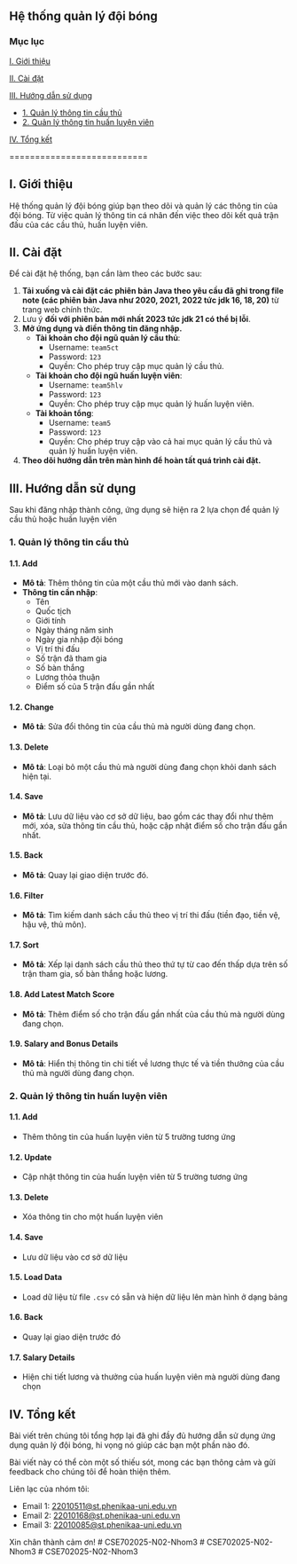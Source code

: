 ﻿## Hệ thống quản lý đội bóng

### Mục lục

[I. Giới thiệu](#GioiThieu)

[II. Cài đặt](#CaiDat)

[III. Hướng dẫn sử dụng](#HDSD)

- [1. Quản lý thông tin cầu thủ](#QLTTCT)
- [2. Quản lý thông tin huấn luyện viên](#QLTTHLV)

[IV. Tổng kết](#Tongket)

===========================

<a name="GioiThieu"></a>

## I. Giới thiệu

Hệ thống quản lý đội bóng giúp bạn theo dõi và quản lý các thông tin của đội bóng. Từ việc quản lý thông tin cá nhân đến việc theo dõi kết quả trận đấu của các cầu thủ, huấn luyện viên.

<a name="CaiDat"></a>

## II. Cài đặt

Để cài đặt hệ thống, bạn cần làm theo các bước sau:

1. **Tải xuống và cài đặt các phiên bản Java theo yêu cầu đã ghi trong file note (các phiên bản Java như 2020, 2021, 2022 tức jdk 16, 18, 20)** từ trang web chính thức.
2. Lưu ý **đối với phiên bản mới nhất 2023 tức jdk 21 có thể bị lỗi**.
3. **Mở ứng dụng và điền thông tin đăng nhập.**
   - **Tài khoản cho đội ngũ quản lý cầu thủ**:
     - Username: `team5ct`
     - Password: `123`
     - Quyền: Cho phép truy cập mục quản lý cầu thủ.
   - **Tài khoản cho đội ngũ huấn luyện viên**:
     - Username: `team5hlv`
     - Password: `123`
     - Quyền: Cho phép truy cập mục quản lý huấn luyện viên.
   - **Tài khoản tổng**:
     - Username: `team5`
     - Password: `123`
     - Quyền: Cho phép truy cập vào cả hai mục quản lý cầu thủ và quản lý huấn luyện viên.
4. **Theo dõi hướng dẫn trên màn hình để hoàn tất quá trình cài đặt.**

<a name="HDSD"></a>

## III. Hướng dẫn sử dụng

Sau khi đăng nhập thành công, ứng dụng sẽ hiện ra 2 lựa chọn để quản lý cầu thủ hoặc huấn luyện viên

<a name="QLTTCT"></a>

### 1. Quản lý thông tin cầu thủ

#### 1.1. Add

- **Mô tả**: Thêm thông tin của một cầu thủ mới vào danh sách.
- **Thông tin cần nhập**:
  - Tên
  - Quốc tịch
  - Giới tính
  - Ngày tháng năm sinh
  - Ngày gia nhập đội bóng
  - Vị trí thi đấu
  - Số trận đã tham gia
  - Số bàn thắng
  - Lương thỏa thuận
  - Điểm số của 5 trận đấu gần nhất

#### 1.2. Change

- **Mô tả**: Sửa đổi thông tin của cầu thủ mà người dùng đang chọn.

#### 1.3. Delete

- **Mô tả**: Loại bỏ một cầu thủ mà người dùng đang chọn khỏi danh sách hiện tại.

#### 1.4. Save

- **Mô tả**: Lưu dữ liệu vào cơ sở dữ liệu, bao gồm các thay đổi như thêm mới, xóa, sửa thông tin cầu thủ, hoặc cập nhật điểm số cho trận đấu gần nhất.

#### 1.5. Back

- **Mô tả**: Quay lại giao diện trước đó.

#### 1.6. Filter

- **Mô tả**: Tìm kiếm danh sách cầu thủ theo vị trí thi đấu (tiền đạo, tiền vệ, hậu vệ, thủ môn).

#### 1.7. Sort

- **Mô tả**: Xếp lại danh sách cầu thủ theo thứ tự từ cao đến thấp dựa trên số trận tham gia, số bàn thắng hoặc lương.

#### 1.8. Add Latest Match Score

- **Mô tả**: Thêm điểm số cho trận đấu gần nhất của cầu thủ mà người dùng đang chọn.

#### 1.9. Salary and Bonus Details

- **Mô tả**: Hiển thị thông tin chi tiết về lương thực tế và tiền thưởng của cầu thủ mà người dùng đang chọn.

<a name="QLTTHLV"></a>

### 2. Quản lý thông tin huấn luyện viên

#### 1.1. Add

- Thêm thông tin của huấn luyện viên từ 5 trường tương ứng

#### 1.2. Update

- Cập nhật thông tin của huấn luyện viên từ 5 trường tương ứng

#### 1.3. Delete

- Xóa thông tin cho một huấn luyện viên

#### 1.4. Save

- Lưu dữ liệu vào cơ sở dữ liệu

#### 1.5. Load Data

- Load dữ liệu từ file `.csv` có sẵn và hiện dữ liệu lên màn hình ở dạng bảng

#### 1.6. Back

- Quay lại giao diện trước đó

#### 1.7. Salary Details

- Hiện chi tiết lương và thưởng của huấn luyện viên mà người dùng đang chọn

<a name="Tongket"></a>

## IV. Tổng kết

Bài viết trên chúng tôi tổng hợp lại đã ghi đầy đủ hướng dẫn sử dụng ứng dụng quản lý đội bóng, hi vọng nó giúp các bạn một phần nào đó.

Bài viết này có thể còn một số thiếu sót, mong các bạn thông cảm và gửi feedback cho chúng tôi để hoàn thiện thêm.

Liên lạc của nhóm tôi:

- Email 1: 22010511@st.phenikaa-uni.edu.vn
- Email 2: 22010168@st.phenikaa-uni.edu.vn
- Email 3: 22010085@st.phenikaa-uni.edu.vn

Xin chân thành cảm ơn!
#   C S E 7 0 2 0 2 5 - N 0 2 - N h o m 3  
 #   C S E 7 0 2 0 2 5 - N 0 2 - N h o m 3  
 #   C S E 7 0 2 0 2 5 - N 0 2 - N h o m 3  
 